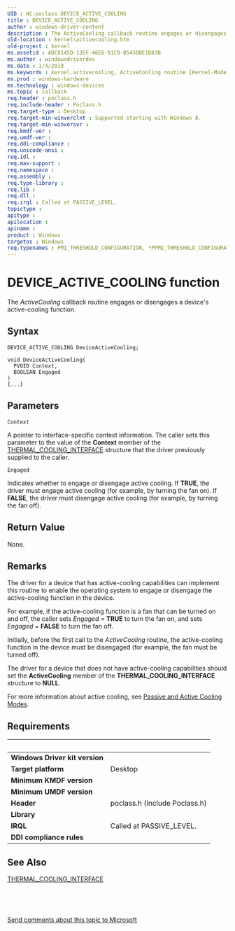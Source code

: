 ```yaml
---
UID : NC:poclass.DEVICE_ACTIVE_COOLING
title : DEVICE_ACTIVE_COOLING
author : windows-driver-content
description : The ActiveCooling callback routine engages or disengages a device's active-cooling function.
old-location : kernel\activecooling.htm
old-project : kernel
ms.assetid : ADC0145D-135F-46E6-91C9-B545DBE1D83B
ms.author : windowsdriverdev
ms.date : 1/4/2018
ms.keywords : kernel.activecooling, ActiveCooling routine [Kernel-Mode Driver Architecture], ActiveCooling, DEVICE_ACTIVE_COOLING, DEVICE_ACTIVE_COOLING, poclass/ActiveCooling
ms.prod : windows-hardware
ms.technology : windows-devices
ms.topic : callback
req.header : poclass.h
req.include-header : Poclass.h
req.target-type : Desktop
req.target-min-winverclnt : Supported starting with Windows 8.
req.target-min-winversvr : 
req.kmdf-ver : 
req.umdf-ver : 
req.ddi-compliance : 
req.unicode-ansi : 
req.idl : 
req.max-support : 
req.namespace : 
req.assembly : 
req.type-library : 
req.lib : 
req.dll : 
req.irql : Called at PASSIVE_LEVEL.
topictype : 
apitype : 
apilocation : 
apiname : 
product : Windows
targetos : Windows
req.typenames : PMI_THRESHOLD_CONFIGURATION, *PPMI_THRESHOLD_CONFIGURATION
---
```



# DEVICE_ACTIVE_COOLING function
The <i>ActiveCooling</i> callback routine engages or disengages a device's active-cooling function.

## Syntax

```
DEVICE_ACTIVE_COOLING DeviceActiveCooling;

void DeviceActiveCooling(
  PVOID Context,
  BOOLEAN Engaged
)
{...}
```

## Parameters

`Context`

A pointer to interface-specific context information. The caller sets this parameter to the value of the <b>Context</b> member of the <a href="..\poclass\ns-poclass-_thermal_cooling_interface.md">THERMAL_COOLING_INTERFACE</a> structure that the driver previously supplied to the caller.

`Engaged`

Indicates whether to engage or disengage active cooling. If <b>TRUE</b>, the driver must engage active cooling (for example, by turning the fan on). If <b>FALSE</b>, the driver must disengage active cooling (for example, by turning the fan off).


## Return Value

None.

## Remarks

The driver for a device that has active-cooling capabilities can implement this routine to enable the operating system to engage or disengage the active-cooling function in the device.

For example, if the active-cooling function is a fan that can be turned on and off, the caller sets <i>Engaged</i> = <b>TRUE</b> to turn the fan on, and sets <i>Engaged</i> = <b>FALSE</b> to turn the fan off.

Initially, before the first call to the <i>ActiveCooling</i> routine, the active-cooling function in the device must be disengaged (for example, the fan must be turned off).

The driver for a device that does not have active-cooling capabilities should set the <b>ActiveCooling</b> member of the <b>THERMAL_COOLING_INTERFACE</b> structure to <b>NULL</b>.

For more information about active cooling, see <a href="https://msdn.microsoft.com/library/windows/hardware/hh698271">Passive and Active Cooling Modes</a>.

## Requirements
| &nbsp; | &nbsp; |
| ---- |:---- |
| **Windows Driver kit version** |  |
| **Target platform** | Desktop |
| **Minimum KMDF version** |  |
| **Minimum UMDF version** |  |
| **Header** | poclass.h (include Poclass.h) |
| **Library** |  |
| **IRQL** | Called at PASSIVE_LEVEL. |
| **DDI compliance rules** |  |

## See Also

<a href="..\poclass\ns-poclass-_thermal_cooling_interface.md">THERMAL_COOLING_INTERFACE</a>

 

 

<a href="mailto:wsddocfb@microsoft.com?subject=Documentation%20feedback [kernel\kernel]:%20DEVICE_ACTIVE_COOLING routine%20 RELEASE:%20(1/4/2018)&amp;body=%0A%0APRIVACY STATEMENT%0A%0AWe use your feedback to improve the documentation. We don't use your email address for any other purpose, and we'll remove your email address from our system after the issue that you're reporting is fixed. While we're working to fix this issue, we might send you an email message to ask for more info. Later, we might also send you an email message to let you know that we've addressed your feedback.%0A%0AFor more info about Microsoft's privacy policy, see http://privacy.microsoft.com/en-us/default.aspx." title="Send comments about this topic to Microsoft">Send comments about this topic to Microsoft</a>